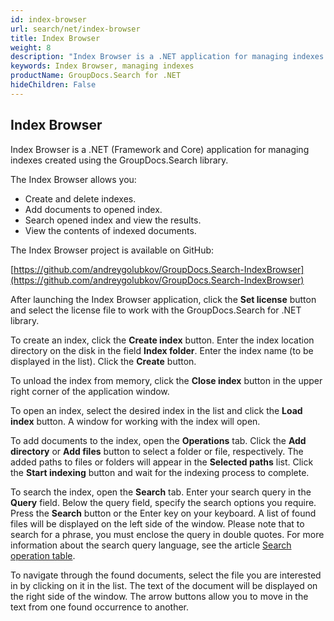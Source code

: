 ```yaml
---
id: index-browser
url: search/net/index-browser
title: Index Browser
weight: 8
description: "Index Browser is a .NET application for managing indexes created using the GroupDocs.Search library"
keywords: Index Browser, managing indexes
productName: GroupDocs.Search for .NET
hideChildren: False
---
```

## Index Browser

Index Browser is a .NET (Framework and Core) application for managing indexes created using the GroupDocs.Search library.

The Index Browser allows you:

- Create and delete indexes.
- Add documents to opened index.
- Search opened index and view the results.
- View the contents of indexed documents.

The Index Browser project is available on GitHub:

[https://github.com/andreygolubkov/GroupDocs.Search-IndexBrowser](https://github.com/andreygolubkov/GroupDocs.Search-IndexBrowser)

After launching the Index Browser application, click the **Set license** button and select the license file to work with the GroupDocs.Search for .NET library.

To create an index, click the **Create index** button. Enter the index location directory on the disk in the field **Index folder**. Enter the index name (to be displayed in the list). Click the **Create** button.

To unload the index from memory, click the **Close index** button in the upper right corner of the application window.

To open an index, select the desired index in the list and click the **Load index** button. A window for working with the index will open.

To add documents to the index, open the **Operations** tab. Click the **Add directory** or **Add files** button to select a folder or file, respectively. The added paths to files or folders will appear in the **Selected paths** list. Click the **Start indexing** button and wait for the indexing process to complete.

To search the index, open the **Search** tab. Enter your search query in the **Query** field. Below the query field, specify the search options you require. Press the **Search** button or the Enter key on your keyboard. A list of found files will be displayed on the left side of the window. Please note that to search for a phrase, you must enclose the query in double quotes. For more information about the search query language, see the article [Search operation table](https://docs.groupdocs.com/search/net/search-operation-table/).

To navigate through the found documents, select the file you are interested in by clicking on it in the list. The text of the document will be displayed on the right side of the window. The arrow buttons allow you to move in the text from one found occurrence to another.
